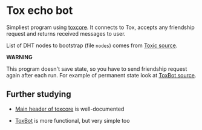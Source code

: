 Tox echo bot
============

Simpliest program using [toxcore](https://github.com/irungentoo/toxcore).
It connects to Tox, accepts any friendship request and returns received
messages to user.

List of DHT nodes to bootstrap (file `nodes`) comes from
[Toxic source](https://github.com/Tox/toxic/blob/master/misc/DHTnodes).

**WARNING**

This program doesn't save state, so you have to send friendship request
again after each run. For example of permanent state look at
[ToxBot source](https://github.com/JFreegman/ToxBot/blob/master/src/toxbot.c#L277).

Further studying
----------------

* [Main header of toxcore](https://github.com/irungentoo/toxcore/blob/master/toxcore/tox.h)
  is well-documented

* [ToxBot](https://github.com/JFreegman/ToxBot) is more functional, but very simple too
